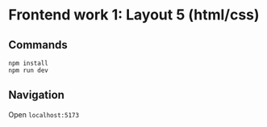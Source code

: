 # Frontend work 1: Layout 5 (html/css)

## Commands

```
npm install
npm run dev
```

## Navigation

Open `localhost:5173`

